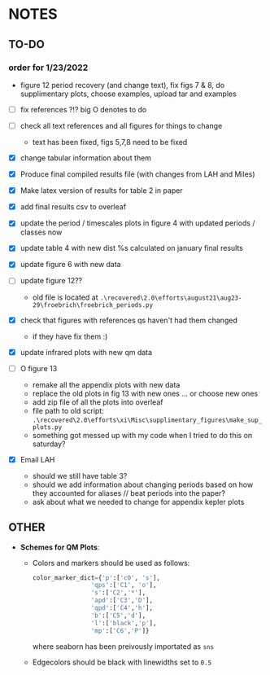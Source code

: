 # NOTES

## TO-DO

### order for 1/23/2022
* figure 12 period recovery (and change text), fix figs 7 & 8, do supplimentary plots, choose examples, upload tar and examples 


- [ ] fix references ?!? big O denotes to do
- [ ] check all text references and all figures for things to change
    * text has been fixed, figs 5,7,8 need to be fixed 
- [x] change tabular information about them 

- [x] Produce final compiled results file (with changes from LAH and Miles)   
- [x] Make latex version of results for table 2 in paper  
- [x] add final results csv to overleaf    
- [x] update the period / timescales plots in figure 4 with updated periods / classes now    
- [x] update table 4 with new dist %s calculated on january final results    
- [x] update figure 6 with new data     
- [ ] update figure 12??  
    * old file is located at `.\recovered\2.0\efforts\august21\aug23-29\froebrich\froebrich_periods.py`
- [x] check that figures with references qs haven't had them changed    
    * if they have fix them :)    
- [x] update infrared plots with new qm data 
- [ ] O figure 13   
    * remake all the appendix plots with new data      
    * replace the old plots in fig 13 with new ones ... or choose new ones    
    * add zip file of all the plots into overleaf
    * file path to old script: `.\recovered\2.0\efforts\xi\Misc\supplimentary_figures\make_sup_plots.py`     
    * something got messed up with my code when I tried to do this on saturday? 
 
- [x] Email LAH   
    * should we still have table 3?  
    * should we add information about changing periods based on how they accounted for aliases // beat periods into the  paper?
    * ask about what we needed to change for appendix kepler plots


## OTHER

* **Schemes for QM Plots**:  
    * Colors and markers should be used as follows:  
        ```python  
        color_marker_dict={'p':['c0', 's'],  
                        'qps':['C1', 'o'], 
                        's':['C2','*'], 
                        'apd':['C3','D'], 
                        'qpd':['C4','h'], 
                        'b':['C5','d'], 
                        'l':['black','p'], 
                        'mp':['C6','P']} 
        ```

        where seaborn has been preivously importated as ```sns``` 

    * Edgecolors should be black with linewidths set to ```0.5```
